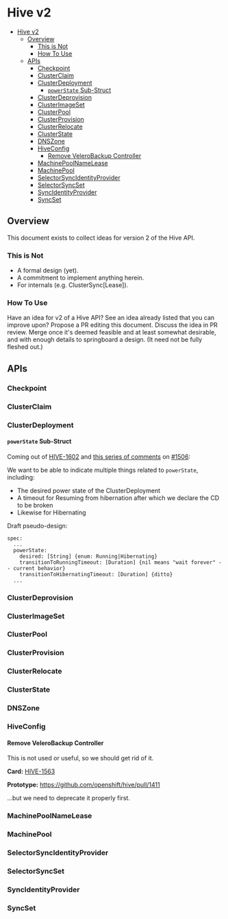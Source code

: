 # Hive v2

- [Hive v2](#hive-v2)
  - [Overview](#overview)
    - [This is Not](#this-is-not)
    - [How To Use](#how-to-use)
  - [APIs](#apis)
    - [Checkpoint](#checkpoint)
    - [ClusterClaim](#clusterclaim)
    - [ClusterDeployment](#clusterdeployment)
      - [`powerState` Sub-Struct](#powerstate-sub-struct)
    - [ClusterDeprovision](#clusterdeprovision)
    - [ClusterImageSet](#clusterimageset)
    - [ClusterPool](#clusterpool)
    - [ClusterProvision](#clusterprovision)
    - [ClusterRelocate](#clusterrelocate)
    - [ClusterState](#clusterstate)
    - [DNSZone](#dnszone)
    - [HiveConfig](#hiveconfig)
      - [Remove VeleroBackup Controller](#remove-velerobackup-controller)
    - [MachinePoolNameLease](#machinepoolnamelease)
    - [MachinePool](#machinepool)
    - [SelectorSyncIdentityProvider](#selectorsyncidentityprovider)
    - [SelectorSyncSet](#selectorsyncset)
    - [SyncIdentityProvider](#syncidentityprovider)
    - [SyncSet](#syncset)

## Overview
This document exists to collect ideas for version 2 of the Hive API.

### This is Not
- A formal design (yet).
- A commitment to implement anything herein.
- For internals (e.g. ClusterSync[Lease]).

### How To Use
Have an idea for v2 of a Hive API?
See an idea already listed that you can improve upon?
Propose a PR editing this document.
Discuss the idea in PR review.
Merge once it's deemed feasible and at least somewhat desirable, and with enough details to springboard a design.
(It need not be fully fleshed out.)

## APIs

### Checkpoint

### ClusterClaim

### ClusterDeployment
#### `powerState` Sub-Struct
Coming out of [HIVE-1602](https://issues.redhat.com/browse/HIVE-1602) and [this series of comments](https://github.com/openshift/hive/pull/1506#discussion_r691644196) on [#1506](https://github.com/openshift/hive/pull/1506):

We want to be able to indicate multiple things related to `powerState`, including:
- The desired power state of the ClusterDeployment
- A timeout for Resuming from hibernation after which we declare the CD to be broken
- Likewise for Hibernating

Draft pseudo-design:
```
spec:
  ...
  powerState:
    desired: [String] {enum: Running|Hibernating}
    transitionToRunningTimeout: [Duration] {nil means "wait forever" -- current behavior}
    transitionToHibernatingTimeout: [Duration] {ditto}
  ...
```

### ClusterDeprovision

### ClusterImageSet

### ClusterPool

### ClusterProvision

### ClusterRelocate

### ClusterState

### DNSZone

### HiveConfig
#### Remove VeleroBackup Controller
This is not used or useful, so we should get rid of it.

**Card:** [HIVE-1563](https://issues.redhat.com/browse/HIVE-1563)

**Prototype:** https://github.com/openshift/hive/pull/1411

...but we need to deprecate it properly first.

### MachinePoolNameLease

### MachinePool

### SelectorSyncIdentityProvider

### SelectorSyncSet

### SyncIdentityProvider

### SyncSet
